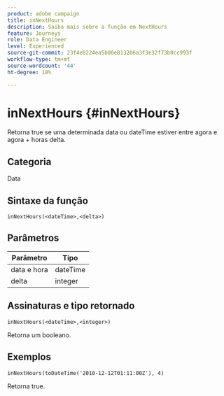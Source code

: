 ```yaml
---
product: adobe campaign
title: inNextHours
description: Saiba mais sobre a função em NextHours
feature: Journeys
role: Data Engineer
level: Experienced
source-git-commit: 23f4e8224ea5b00e8132b6a3f3e32f73b0cc993f
workflow-type: tm+mt
source-wordcount: '44'
ht-degree: 18%

---
```


# inNextHours {#inNextHours}

Retorna true se uma determinada data ou dateTime estiver entre agora e agora + horas delta.

## Categoria

Data 

## Sintaxe da função

`inNextHours(<dateTime>,<delta>)`

## Parâmetros

| Parâmetro | Tipo |
|-----------|------------------|
| data e hora | dateTime |
| delta | integer |

## Assinaturas e tipo retornado

`inNextHours(<dateTime>,<integer>)`

Retorna um booleano.

## Exemplos

`inNextHours(toDateTime('2010-12-12T01:11:00Z'), 4)`

Retorna true.
